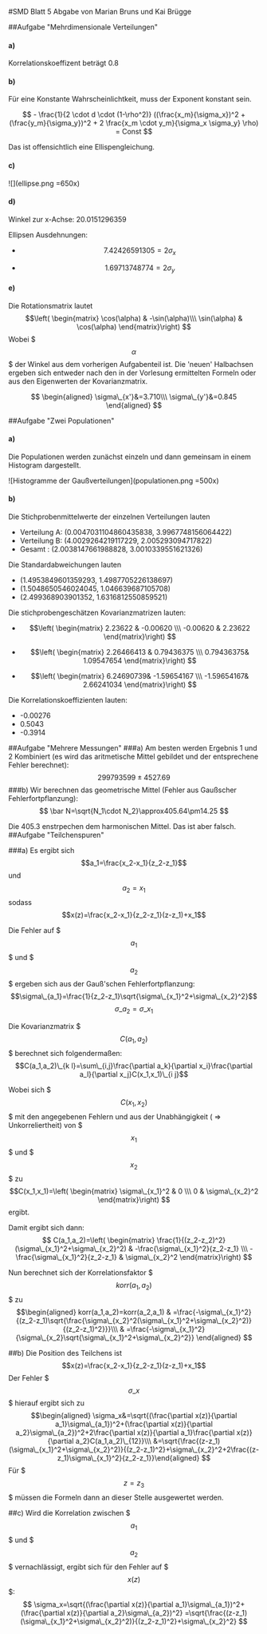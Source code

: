 #SMD Blatt 5
Abgabe von Marian Bruns und Kai Brügge

##Aufgabe "Mehrdimensionale Verteilungen"

#### a)
Korrelationskoeffizent beträgt 0.8

#### b) 

Für eine Konstante Wahrscheinlichtkeit, muss der Exponent konstant sein. 

$$ - \frac{1}{2 \cdot d \cdot (1-\rho^2)} ((\frac{x_m}{\sigma_x})^2 + (\frac{y_m}{\sigma_y})^2  +  2 \frac{x_m \cdot y_m}{\sigma_x \sigma_y} \rho) = Const $$

Das ist offensichtlich eine Ellispengleichung.

#### c)

![](ellipse.png =650x)


#### d)


Winkel zur x-Achse:   20.0151296359

Ellipsen Ausdehnungen:  

* $$7.42426591305 = 2 \sigma_x $$

* $$ 1.69713748774 = 2 \sigma_y $$

#### e)
Die Rotationsmatrix lautet
$$\left(
\begin{matrix}
\cos(\alpha) & -\sin(\alpha)\\\
\sin(\alpha) & \cos(\alpha)
\end{matrix}\right)
$$
Wobei $$$\alpha$$$ der Winkel aus dem vorherigen Aufgabenteil ist.
Die 'neuen' Halbachsen ergeben sich entweder nach den in der Vorlesung ermittelten Formeln oder aus den Eigenwerten der Kovarianzmatrix.

$$
\begin{aligned}
\sigma\_{x'}&=3.710\\\
\sigma\_{y'}&=0.845
\end{aligned}
$$


##Aufgabe "Zwei Populationen"

#### a)

Die Populationen werden zunächst einzeln und dann gemeinsam
in einem Histogram dargestellt.

![Histogramme der Gaußverteilungen](populationen.png =500x)

#### b)

Die Stichprobenmittelwerte der einzelnen Verteilungen lauten

* Verteilung A: (0.0047031104860435838, 3.9967748156064422)
* Verteilung B:  (4.0029264219117229, 2.005293094717822)
* Gesamt : (2.0038147661988828, 3.0010339551621326)

Die Standardabweichungen lauten

* (1.4953849601359293, 1.4987705226138697)
* (1.5048650546024045, 1.046639687105708)
* (2.499368903901352, 1.6316812550859521)

Die stichprobengeschätzen Kovarianzmatrizen lauten:

*  $$\left(
\begin{matrix} 
2.23622 & -0.00620 \\\
-0.00620 & 2.23622
\end{matrix}\right)
$$

*   $$\left(
\begin{matrix} 
2.26466413 & 0.79436375 \\\
0.79436375&  1.09547654
\end{matrix}\right)
$$

*   $$\left(
\begin{matrix} 
6.24690739& -1.59654167 \\\
-1.59654167&  2.66241034
\end{matrix}\right)
$$

Die Korrelationskoeffizienten lauten: 

* -0.00276
* 0.5043
* -0.3914

##Aufgabe "Mehrere Messungen"
###a)
Am besten werden Ergebnis 1 und 2 Kombiniert (es wird das aritmetische Mittel gebildet und der entsprechene Fehler berechnet):
$$
299793599\pm4527.69
$$
###b)
Wir berechnen das geometrische Mittel (Fehler aus Gaußscher Fehlerfortpflanzung):
$$
\bar N=\sqrt{N_1\cdot N_2}\approx405.64\pm14.25
$$

Die 405.3 enstrpechen dem harmonischen Mittel. Das ist aber falsch.
##Aufgabe "Teilchenspuren"

###a) 
Es ergibt sich
$$a_1=\frac{x_2-x_1}{z_2-z_1}$$
und
$$a_2=x_1$$
sodass
$$x(z)=\frac{x_2-x_1}{z_2-z_1}(z-z_1)+x_1$$

Die Fehler auf $$$a_1$$$ und $$$a_2$$$ ergeben sich aus der Gauß'schen Fehlerfortpflanzung:
$$\sigma\_{a_1}=\frac{1}{z_2-z_1}\sqrt{\sigma\_{x_1}^2+\sigma\_{x_2}^2}$$
$$\sigma\_{a_2}=\sigma\_{x_1}$$

Die Kovarianzmatrix $$$C(a_1,a_2)$$$ berechnet sich folgendermaßen:
$$C(a_1,a_2)\_{k l}=\sum\_{i,j}\frac{\partial a_k}{\partial x_i}\frac{\partial a_l}{\partial x_j}C(x_1,x_1)\_{i j}$$

Wobei sich $$$C(x_1,x_2)$$$ mit den angegebenen Fehlern und aus der Unabhängigkeit ( => Unkorreliertheit) von $$$x_1$$$ und $$$x_2$$$ zu
$$C(x_1,x_1)=\left(
\begin{matrix} \sigma\_{x_1}^2 & 0 \\\
0 & \sigma\_{x_2}^2
\end{matrix}\right)
$$
ergibt.

Damit ergibt sich dann:$$
C(a_1,a_2)=\left(
\begin{matrix} \frac{1}{(z_2-z_2)^2}(\sigma\_{x_1}^2+\sigma\_{x_2}^2) & -\frac{\sigma\_{x_1}^2}{z_2-z_1} \\\
-\frac{\sigma\_{x_1}^2}{z_2-z_1} & \sigma\_{x_2}^2
\end{matrix}\right)
$$

Nun berechnet sich der Korrelationsfaktor $$$korr(a_1,a_2)$$$ zu
$$\begin{aligned}
korr(a_1,a_2)=korr(a_2,a_1) & =\frac{-\sigma\_{x_1}^2}{(z_2-z_1)\sqrt{\frac{\sigma\_{x_2}^2(\sigma\_{x_1}^2+\sigma\_{x_2}^2)}{(z_2-z_1)^2}}}\\\
& =\frac{-\sigma\_{x_1}^2}{\sigma\_{x_2}\sqrt{\sigma\_{x_1}^2+\sigma\_{x_2}^2}}
\end{aligned}
$$

##b)
Die Position des Teilchens ist
$$x(z)=\frac{x_2-x_1}{z_2-z_1}(z-z_1)+x_1$$
Der Fehler $$$\sigma\_{x}$$$ hierauf ergibt sich zu
$$\begin{aligned}
\sigma_x&=\sqrt{(\frac{\partial x(z)}{\partial a_1}\sigma\_{a_1})^2+(\frac{\partial x(z)}{\partial a_2}\sigma\_{a_2})^2+2\frac{\partial x(z)}{\partial a_1}\frac{\partial x(z)}{\partial a_2}C(a_1,a_2)\_{12}}\\\
&=\sqrt{\frac{(z-z_1)(\sigma\_{x_1}^2+\sigma\_{x_2}^2)}{(z_2-z_1)^2}+\sigma\_{x_2}^2+2\frac{(z-z_1)\sigma\_{x_1}^2}{z_2-z_1}}\end{aligned}
$$
Für $$$z=z_3$$$ müssen die Formeln dann an dieser Stelle ausgewertet werden.

##c)
Wird die Korrelation zwischen $$$a_1$$$ und $$$a_2$$$ vernachlässigt, ergibt sich für den Fehler auf $$$x(z)$$$:
$$
\sigma_x=\sqrt{(\frac{\partial x(z)}{\partial a_1}\sigma\_{a_1})^2+(\frac{\partial x(z)}{\partial a_2}\sigma\_{a_2})^2}
=\sqrt{\frac{(z-z_1)(\sigma\_{x_1}^2+\sigma\_{x_2}^2)}{(z_2-z_1)^2}+\sigma\_{x_2}^2}
$$